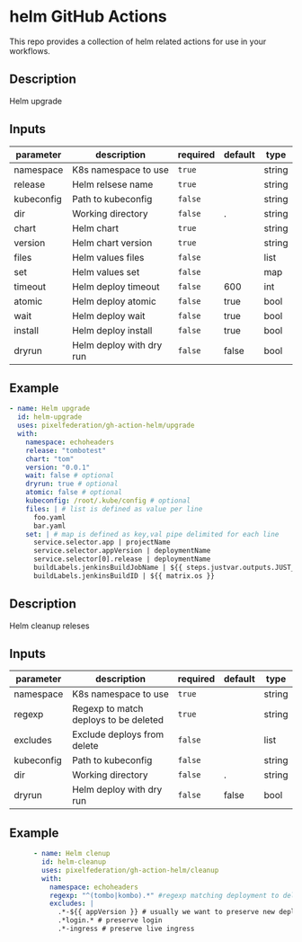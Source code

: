 # helm GitHub Actions

This repo provides a collection of helm related actions for use in your
workflows.

## Description

Helm upgrade

## Inputs

| parameter | description | required | default | type |
| - | - | - | - | - |
| namespace | K8s namespace to use | `true` |  | string |
| release | Helm relsese name | `true` |  | string |
| kubeconfig | Path to kubeconfig | `false` |  | string |
| dir | Working directory | `false` | . | string |
| chart | Helm chart | `true` |  | string |
| version | Helm chart version | `true` |  | string |
| files | Helm values files | `false` |  | list |
| set | Helm values set | `false` |  | map |
| timeout | Helm deploy timeout | `false` | 600 | int |
| atomic | Helm deploy atomic | `false` | true | bool |
| wait | Helm deploy wait | `false` | true | bool |
| install | Helm deploy install | `false` | true | bool |
| dryrun | Helm deploy with dry run | `false` | false | bool |


## Example
```yml
- name: Helm upgrade
  id: helm-upgrade
  uses: pixelfederation/gh-action-helm/upgrade
  with:
    namespace: echoheaders
    release: "tombotest"
    chart: "tom"
    version: "0.0.1"
    wait: false # optional
    dryrun: true # optional
    atomic: false # optional
    kubeconfig: /root/.kube/config # optional
    files: | # list is defined as value per line
      foo.yaml
      bar.yaml
    set: | # map is defined as key,val pipe delimited for each line
      service.selector.app | projectName
      service.selector.appVersion | deploymentName 
      service.selector[0].release | deploymentName 
      buildLabels.jenkinsBuildJobName | ${{ steps.justvar.outputs.JUST_VARIABLE }}
      buildLabels.jenkinsBuildID | ${{ matrix.os }}
```


## Description

Helm cleanup releses

## Inputs

| parameter | description | required | default | type |
| - | - | - | - | - |
| namespace | K8s namespace to use | `true` |  | string |
| regexp | Regexp to match deploys to be deleted | `true` |  | string |
| excludes | Exclude deploys from delete | `false` |  | list |
| kubeconfig | Path to kubeconfig | `false` |  | string |
| dir | Working directory | `false` | . | string |
| dryrun | Helm deploy with dry run | `false` | false | bool |

## Example
```yml
      - name: Helm clenup
        id: helm-cleanup
        uses: pixelfederation/gh-action-helm/cleanup
        with:
          namespace: echoheaders
          regexp: "^(tombo|kombo).*" #regexp matching deployment to delete
          excludes: |
            .*-${{ appVersion }} # usually we want to preserve new deploy
            .*login.* # preserve login
            .*-ingress # preserve live ingress
```
